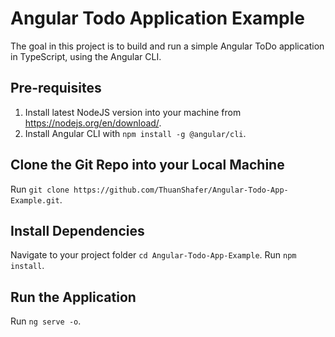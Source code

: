 # Angular Todo Application Example

The goal in this project is to build and run a simple Angular ToDo application in TypeScript, using the Angular CLI.

## Pre-requisites

1. Install latest NodeJS version into your machine from https://nodejs.org/en/download/.
2. Install Angular CLI with `npm install -g @angular/cli`.

## Clone the Git Repo into your Local Machine

Run `git clone https://github.com/ThuanShafer/Angular-Todo-App-Example.git`.

## Install Dependencies

Navigate to your project folder `cd Angular-Todo-App-Example`.
Run `npm install`.

## Run the Application

Run `ng serve -o`.
